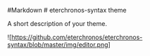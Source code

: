 #Markdown # eterchronos-syntax theme

A short description of your theme.

![https://github.com/eterchronos/eterchronos-syntax/blob/master/img/editor.png]
